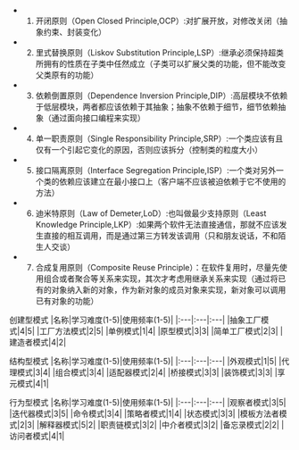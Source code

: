* 1. 开闭原则（Open Closed Principle,OCP）:对扩展开放，对修改关闭（抽象约束、封装变化）
* 2. 里式替换原则（Liskov Substitution Principle,LSP）:继承必须保持超类所拥有的性质在子类中任然成立（子类可以扩展父类的功能，但不能改变父类原有的功能）
* 3. 依赖倒置原则（Dependence Inversion Principle,DIP）:高层模块不依赖于低层模块，两者都应该依赖于其抽象；抽象不依赖于细节，细节依赖抽象（通过面向接口编程来实现）
* 4. 单一职责原则（Single Responsibility Principle,SRP）:一个类应该有且仅有一个引起它变化的原因，否则应该拆分（控制类的粒度大小）
* 5. 接口隔离原则（Interface Segregation Principle,ISP）:一个类对另外一个类的依赖应该建立在最小接口上（客户端不应该被迫依赖于它不使用的方法）
* 6. 迪米特原则（Law of Demeter,LoD）:也叫做最少支持原则（Least Knowledge Principle,LKP）:如果两个软件无法直接通信，那就不应该发生直接的相互调用，而是通过第三方转发该调用（只和朋友说话，不和陌生人交谈）
* 7. 合成复用原则（Composite Reuse Principle）：在软件复用时，尽量先使用组合或者聚合等关系来实现，其次才考虑用继承关系来实现（通过将已有的对象纳入新的对象，作为新对象的成员对象来实现，新对象可以调用已有对象的功能）

创建型模式
|名称|学习难度(1-5)|使用频率(1-5)|
|:---|:---|:---|
|抽象工厂模式|4|5|
|工厂方法模式|2|5|
|单例模式|1|4|
|原型模式|3|3|
|简单工厂模式|2|3|
|建造者模式|4|2|

结构型模式
|名称|学习难度(1-5)|使用频率(1-5)|
|:---|:---|:---|
|外观模式|1|5|
|代理模式|3|4|
|组合模式|3|4|
|适配器模式|2|4|
|桥接模式|3|3|
|装饰模式|3|3|
|享元模式|4|1|


行为型模式
|名称|学习难度(1-5)|使用频率(1-5)|
|:---|:---|:---|
|观察者模式|3|5|
|迭代器模式|3|5|
|命令模式|3|4|
|策略者模式|1|4|
|状态模式|3|3|
|模板方法者模式|2|3|
|解释器模式|5|2|
|职责链模式|3|2|
|中介者模式|3|2|
|备忘录模式|2|2|
|访问者模式|4|1|
